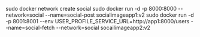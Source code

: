 sudo docker network create social
sudo docker run -d -p 8000:8000 --network=social  --name=social-post socialimageapp1:v2
sudo docker run -d -p 8001:8001 --env USER_PROFILE_SERVICE_URL=http://app1:8000/users --name=social-fetch --network=social socailimageapp2:v2
